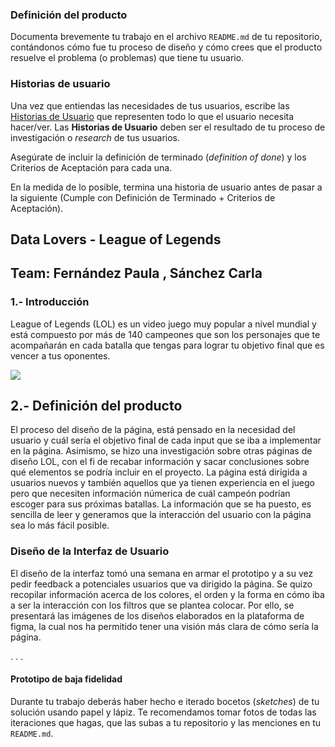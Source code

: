 ### Definición del producto

Documenta brevemente tu trabajo en el archivo `README.md` de tu repositorio,
contándonos cómo fue tu proceso de diseño y cómo crees que el producto resuelve
el problema (o problemas) que tiene tu usuario.

### Historias de usuario

Una vez que entiendas las necesidades de tus usuarios, escribe las [Historias
de Usuario](https://es.wikipedia.org/wiki/Historias_de_usuario) que representen
todo lo que el usuario necesita hacer/ver. Las **Historias de Usuario** deben
ser el resultado de tu proceso de investigación o _research_ de tus usuarios.

Asegúrate de incluir la definición de terminado (_definition of done_) y los
Criterios de Aceptación para cada una.

En la medida de lo posible, termina una historia de usuario antes de pasar
a la siguiente (Cumple con Definición de Terminado + Criterios de Aceptación).



 ## Data Lovers - League of Legends
## Team: Fernández Paula , Sánchez Carla
### 1.- Introducción
League of Legends (LOL) es un video juego muy popular a nivel mundial y está compuesto por más de 140 campeones que son los personajes que te acompañarán en cada batalla que tengas para lograr tu objetivo final que es vencer a tus oponentes.

![](https://i.blogs.es/7f0b02/lol/1366_2000.jpg)


## 2.- Definición del producto
El proceso del diseño de la página, está pensado en la necesidad del usuario y cuál sería el objetivo final de cada input que se iba a implementar en la página. Asimismo, se hizo una investigación sobre otras páginas de diseño LOL, con el fi de recabar información y sacar conclusiones sobre qué elementos se podría incluir en el proyecto.
La página está dirigida a usuarios nuevos y también aquellos que ya tienen experiencia en el juego pero que necesiten información númerica de cuál campeón podrían escoger para sus próximas batallas. La información que se ha puesto, es sencilla de leer y generamos que la interacción del usuario con la página sea lo más fácil posible.

### Diseño de la Interfaz de Usuario

El diseño de la interfaz tomó una semana en armar el prototipo y a su vez pedir feedback a potenciales usuarios que va dirigido la página. Se quizo recopilar información acerca de los colores, el orden y la forma en cómo iba a ser la interacción con los filtros que se plantea colocar. Por ello, se presentará las imágenes de los diseños elaborados en la plataforma de figma, la cual nos ha permitido tener una visión más clara de cómo sería la página.

.
.
.
![]()
#### Prototipo de baja fidelidad

Durante tu trabajo deberás haber hecho e iterado bocetos (_sketches_) de tu
solución usando papel y lápiz. Te recomendamos tomar fotos de todas las
iteraciones que hagas, que las subas a tu repositorio y las menciones en tu
`README.md`.



